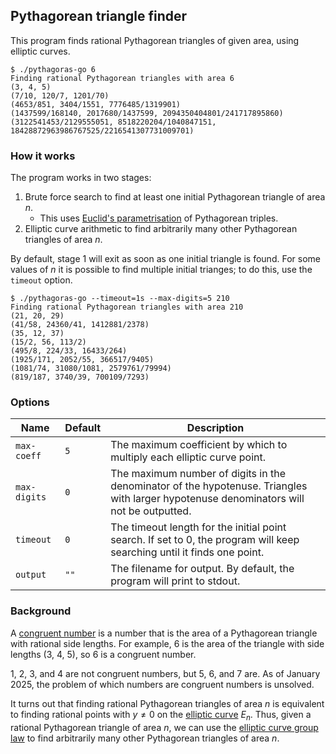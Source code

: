 ## Pythagorean triangle finder

This program finds rational Pythagorean triangles of given area, using elliptic curves.

```
$ ./pythagoras-go 6
Finding rational Pythagorean triangles with area 6
(3, 4, 5)
(7/10, 120/7, 1201/70)
(4653/851, 3404/1551, 7776485/1319901)
(1437599/168140, 2017680/1437599, 2094350404801/241717895860)
(3122541453/2129555051, 8518220204/1040847151, 18428872963986767525/2216541307731009701)
```

### How it works

The program works in two stages:

1. Brute force search to find at least one initial Pythagorean triangle of area $n$.
   - This uses [Euclid's parametrisation](https://en.wikipedia.org/wiki/Pythagorean_triple#Generating_a_triple) of Pythagorean triples.
2. Elliptic curve arithmetic to find arbitrarily many other Pythagorean triangles of area $n$.

By default, stage 1 will exit as soon as one initial triangle is found. For some values of $n$ it is possible to find multiple initial trianges; to do this, use the `timeout` option.

```
$ ./pythagoras-go --timeout=1s --max-digits=5 210
Finding rational Pythagorean triangles with area 210
(21, 20, 29)
(41/58, 24360/41, 1412881/2378)
(35, 12, 37)
(15/2, 56, 113/2)
(495/8, 224/33, 16433/264)
(1925/171, 2052/55, 366517/9405)
(1081/74, 31080/1081, 2579761/79994)
(819/187, 3740/39, 700109/7293)
```

### Options

| Name | Default | Description |
| - | - | - |
| `max-coeff` | `5` | The maximum coefficient by which to multiply each elliptic curve point. |
| `max-digits` | `0` | The maximum number of digits in the denominator of the hypotenuse. Triangles with larger hypotenuse denominators will not be outputted. |
| `timeout` | `0` | The timeout length for the initial point search. If set to 0, the program will keep searching until it finds one point. |
| `output` | `""` | The filename for output. By default, the program will print to stdout. |

### Background

A [congruent number](https://en.wikipedia.org/wiki/Congruent_number) is a number that is the area of a Pythagorean triangle with rational side lengths. For example, 6 is the area of the triangle with side lengths (3, 4, 5), so 6 is a congruent number.

1, 2, 3, and 4 are not congruent numbers, but 5, 6, and 7 are. As of January 2025, the problem of which numbers are congruent numbers is unsolved.

It turns out that finding rational Pythagorean triangles of area $n$ is equivalent to finding rational points with $y \neq 0$ on the [elliptic curve](https://en.wikipedia.org/wiki/Elliptic_curve) $E_n$. Thus, given a rational Pythagorean triangle of area $n$, we can use the [elliptic curve group law](https://en.wikipedia.org/wiki/Elliptic_curve#The_group_law) to find arbitrarily many other Pythagorean triangles of area $n$.
